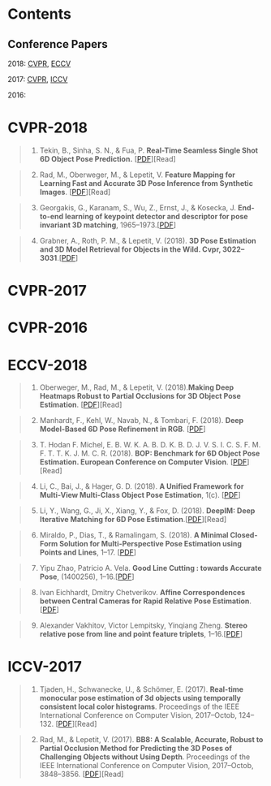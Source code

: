 # Contents
	
## Conference Papers
	
2018: [CVPR](https://github.com/DC1991/Visual-Sense-Understanding/blob/master/Pose%20Estimation/object%20pose/Resource.md#cvpr-2018),
[ECCV](https://github.com/DC1991/Visual-Sense-Understanding/blob/master/Pose%20Estimation/object%20pose/Resource.md#eccv-2018)
	
2017: [CVPR](https://github.com/DC1991/Visual-Sense-Understanding/blob/master/Pose%20Estimation/object%20pose/Resource.md#cvpr-2017), [ICCV](https://github.com/DC1991/Visual-Sense-Understanding/blob/master/Pose%20Estimation/object%20pose/Resource.md#iccv-2017)
	
2016: 
	
	
	
	
	
	
	
	
	
# CVPR-2018
>1. Tekin, B., Sinha, S. N., & Fua, P. **Real-Time Seamless Single Shot 6D Object Pose Prediction.** [[PDF](http://openaccess.thecvf.com/content_cvpr_2018/papers/Tekin_Real-Time_Seamless_Single_CVPR_2018_paper.pdf)][Read]

>2. Rad, M., Oberweger, M., & Lepetit, V. **Feature Mapping for Learning Fast and Accurate 3D Pose Inference from Synthetic Images**. [[PDF](https://doi.org/10.1109/CVPR.2018.00490)][Read]

>3. Georgakis, G., Karanam, S., Wu, Z., Ernst, J., & Kosecka, J. **End-to-end learning of keypoint detector and descriptor for pose invariant 3D matching**, 1965–1973.[[PDF](https://doi.org/10.1109/CVPR.2018.00210)]

>4. Grabner, A., Roth, P. M., & Lepetit, V. (2018). **3D Pose Estimation and 3D Model Retrieval for Objects in the Wild. Cvpr, 3022–3031**.[[PDF](https://doi.org/10.3217/978-3-85125-603-1-26)]

# CVPR-2017

# CVPR-2016

# ECCV-2018
>1. Oberweger, M., Rad, M., & Lepetit, V. (2018).**Making Deep Heatmaps Robust to Partial Occlusions for 3D Object Pose Estimation**. [[PDF](http://arxiv.org/abs/1804.03959)][Read]

>2. Manhardt, F., Kehl, W., Navab, N., & Tombari, F. (2018). **Deep Model-Based 6D Pose Refinement in RGB**. [[PDF](http://openaccess.thecvf.com/content_ECCV_2018/papers/Fabian_Manhardt_Deep_Model-Based_6D_ECCV_2018_paper.pdf)]
	
>3. T. Hodan F. Michel, E. B. W. K. A. B. D. K. B. D. J. V. S. I. C. S. F. M. F. T. T. K. J. M. C. R. (2018). **BOP: Benchmark for 6D Object Pose Estimation. European Conference on Computer Vision**. [[PDF](http://openaccess.thecvf.com/content_ECCV_2018/papers/Tomas_Hodan_PESTO_6D_Object_ECCV_2018_paper.pdf)][Read]

>4. Li, C., Bai, J., & Hager, G. D. (2018). **A Unified Framework for Multi-View Multi-Class Object Pose Estimation**, 1(c). [[PDF](http://arxiv.org/abs/1803.08103)]

>5. Li, Y., Wang, G., Ji, X., Xiang, Y., & Fox, D. (2018). **DeepIM: Deep Iterative Matching for 6D Pose Estimation**.[[PDF](http://openaccess.thecvf.com/content_ECCV_2018/papers/Yi_Li_DeepIM_Deep_Iterative_ECCV_2018_paper.pdf)][Read]

>6. Miraldo, P., Dias, T., & Ramalingam, S. (2018). **A Minimal Closed-Form Solution for Multi-Perspective Pose Estimation using Points and Lines**, 1–17. [[PDF](http://arxiv.org/abs/1807.09970)]

>7. Yipu Zhao, Patricio A. Vela. **Good Line Cutting : towards Accurate Pose**, (1400256), 1–16.[[PDF](http://openaccess.thecvf.com/content_ECCV_2018/papers/Yipu_Zhao_Good_Line_Cutting_ECCV_2018_paper.pdf)]

>8. Ivan Eichhardt, Dmitry Chetverikov. **Affine Correspondences between Central Cameras for Rapid Relative Pose Estimation**.[[PDF](http://openaccess.thecvf.com/content_ECCV_2018/papers/Ivan_Eichhardt_Affine_Correspondences_between_ECCV_2018_paper.pdf)]

>9. Alexander Vakhitov, Victor Lempitsky, Yinqiang Zheng. **Stereo relative pose from line and point feature triplets**, 1–16.[[PDF](http://openaccess.thecvf.com/content_ECCV_2018/papers/Alexander_Vakhitov_Stereo_relative_pose_ECCV_2018_paper.pdf)]


# ICCV-2017
>1. Tjaden, H., Schwanecke, U., & Schömer, E. (2017). **Real-time monocular pose estimation of 3d objects using temporally consistent local color histograms**. Proceedings of the IEEE International Conference on Computer Vision, 2017–Octob, 124–132. [[PDF](https://doi.org/10.1109/ICCV.2017.23)][Read]

>2. Rad, M., & Lepetit, V. (2017). **BB8: A Scalable, Accurate, Robust to Partial Occlusion Method for Predicting the 3D Poses of Challenging Objects without Using Depth**. Proceedings of the IEEE International Conference on Computer Vision, 2017–Octob, 3848–3856. [[PDF](https://doi.org/10.1109/ICCV.2017.413)][Read]
